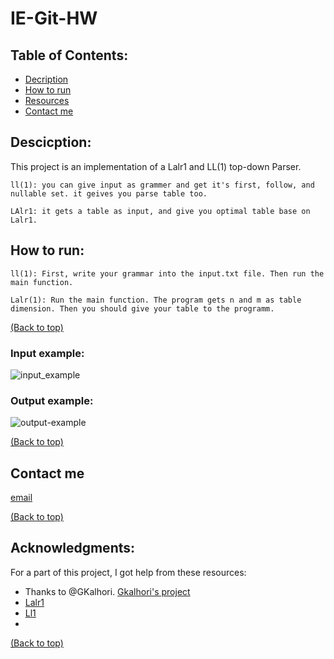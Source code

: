 # IE-Git-HW

## Table of Contents:
- [Decription]( https://github.com/TahaMsv/IE-Git-HW/blob/master/README.md#descicption)
- [How to run]( https://github.com/TahaMsv/IE-Git-HW/blob/master/README.md#how-to-run)
- [Resources]( https://github.com/TahaMsv/IE-Git-HW/blob/master/README.md#resources)
- [Contact me]( https://github.com/TahaMsv/IE-Git-HW/blob/master/README.md#contact-me)
## Descicption:

This project is an implementation of a Lalr1 and LL(1) top-down Parser.
```
ll(1): you can give input as grammer and get it's first, follow, and nullable set. it geives you parse table too.
```
```
LAlr1: it gets a table as input, and give you optimal table base on Lalr1.
```
## How to run:
```
ll(1): First, write your grammar into the input.txt file. Then run the main function.
```
```
Lalr(1): Run the main function. The program gets n and m as table dimension. Then you should give your table to the programm. 
```
[(Back to top)]( https://github.com/TahaMsv/IE-Git-HW/blob/master/README.md#table-of-contents)
### Input example:
![input_example](https://user-images.githubusercontent.com/66914340/155888467-377720eb-b9d5-4299-98e9-42171031d67f.jpg)
### Output example:
![output-example](https://user-images.githubusercontent.com/66914340/155888471-3a350495-b4a2-470f-acaa-832de37a21b6.jpg)

[(Back to top)]( https://github.com/TahaMsv/IE-Git-HW/blob/master/README.md#table-of-contents)

## Contact me
[email]( tahamousavi.sbu@gmail.com)

[(Back to top)]( https://github.com/TahaMsv/IE-Git-HW/blob/master/README.md#table-of-contents)

## Acknowledgments:
For a part of this project, I got help from these resources:
- Thanks to @GKalhori. [Gkalhori's project]( https://github.com/GKalhori/LL1_Parser)
- [Lalr1]( https://en.wikipedia.org/wiki/LALR_parser)
- [Ll1]( https://en.wikipedia.org/wiki/LL_parser)
- 
[(Back to top)]( https://github.com/TahaMsv/IE-Git-HW/blob/master/README.md#table-of-contents)

